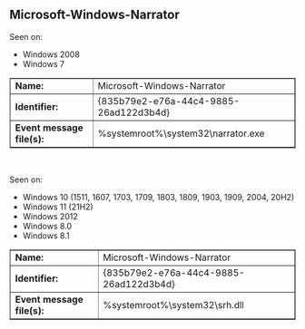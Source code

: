 ## Microsoft-Windows-Narrator

Seen on:
* Windows 2008
* Windows 7

<table border="1" class="docutils">
  <tbody>
    <tr>
      <td><b>Name:</b></td>
      <td>Microsoft-Windows-Narrator</td>
    </tr>
    <tr>
      <td><b>Identifier:</b></td>
      <td>{835b79e2-e76a-44c4-9885-26ad122d3b4d}</td>
    </tr>
    <tr>
      <td><b>Event message file(s):</b></td>
      <td>%systemroot%\system32\narrator.exe</td>
    </tr>
  </tbody>
</table>

&nbsp;

Seen on:
* Windows 10 (1511, 1607, 1703, 1709, 1803, 1809, 1903, 1909, 2004, 20H2)
* Windows 11 (21H2)
* Windows 2012
* Windows 8.0
* Windows 8.1

<table border="1" class="docutils">
  <tbody>
    <tr>
      <td><b>Name:</b></td>
      <td>Microsoft-Windows-Narrator</td>
    </tr>
    <tr>
      <td><b>Identifier:</b></td>
      <td>{835b79e2-e76a-44c4-9885-26ad122d3b4d}</td>
    </tr>
    <tr>
      <td><b>Event message file(s):</b></td>
      <td>%systemroot%\system32\srh.dll</td>
    </tr>
  </tbody>
</table>

&nbsp;

